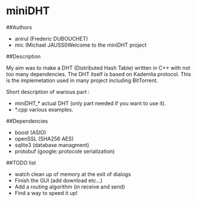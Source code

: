 miniDHT
=======

##Authors

 - anirul (Frederic DUBOUCHET)
 - mic (Michael JAUSSI)Welcome to the miniDHT project

##Description

My aim was to make a DHT (Distributed Hash Table) written in C++ with not too many dependencies. The DHT itself is based on Kademlia protocol. This is the implemetation used in many project including BitTorrent.

Short description of warious part :

 - miniDHT_* actual DHT (only part needed if you want to use it).
 - *.cpp various examples.

##Dependencies

 - boost (ASIO)
 - openSSL (SHA256 AES)
 - sqlite3 (database managment)
 - protobuf (google::protocole serialization)

##TODO list

 - watch clean up of memory at the exit of dialogs
 - Finish the GUI (add download etc...)
 - Add a routing algorithm (in receive and send)
 - Find a way to speed it up!